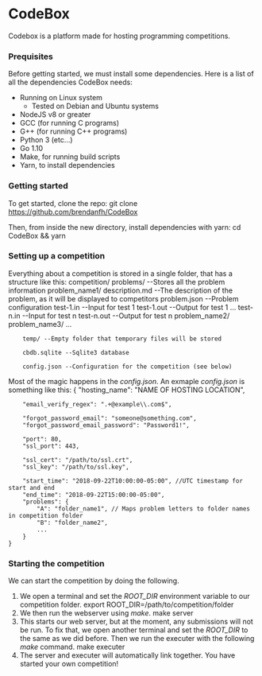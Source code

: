 # CodeBox

Codebox is a platform made for hosting programming competitions.

### Prequisites
Before getting started, we must install some dependencies. Here is a list of all the dependencies CodeBox needs:
* Running on Linux system
	* Tested on Debian and Ubuntu systems
* NodeJS v8 or greater
* GCC (for running C programs)
* G++ (for running C++ programs)
* Python 3 (etc...)
* Go 1.10
* Make, for running build scripts
* Yarn, to install dependencies

### Getting started
To get started, clone the repo:
	git clone https://github.com/brendanfh/CodeBox

Then, from inside the new directory, install dependencies with yarn:
	cd CodeBox && yarn

### Setting up a competition
Everything about a competition is stored in a single folder, that has a structure like this:
	competition/
		problems/  --Stores all the problem information
			problem_name1/
				description.md --The description of the problem, as it will be displayed to competitors
				problem.json --Problem configuration
				test-1.in  --Input for test 1
				test-1.out --Output for test 1
				...
				test-n.in  --Input for test n
				test-n.out --Output for test n
			problem_name2/
			problem_name3/
			...

		temp/ --Empty folder that temporary files will be stored

		cbdb.sqlite --Sqlite3 database

		config.json --Configuration for the competition (see below)

Most of the magic happens in the *config.json*. An exmaple *config.json* is something like this:
	{
	    "hosting_name": "NAME OF HOSTING LOCATION",

	    "email_verify_regex": ".+@example\\.com$",

	    "forgot_password_email": "someone@something.com",
	    "forgot_password_email_password": "Password1!",

	    "port": 80,
	    "ssl_port": 443,

	    "ssl_cert": "/path/to/ssl.crt",
	    "ssl_key": "/path/to/ssl.key",

	    "start_time": "2018-09-22T10:00:00-05:00", //UTC timestamp for start and end
	    "end_time": "2018-09-22T15:00:00-05:00",
	    "problems": {
	    	"A": "folder_name1", // Maps problem letters to folder names in competition folder
	    	"B": "folder_name2",
	    	...
	    }
	}

### Starting the competition
We can start the competition by doing the following.
1. We open a terminal and set the *ROOT_DIR* environment variable to our competition folder.
	export ROOT_DIR=/path/to/competition/folder
2. We then run the webserver using *make*.
	make server
3. This starts our web server, but at the moment, any submissions will not be run. To fix that, we open another terminal and set the *ROOT_DIR* to the same as we did before. Then we run the executer with the following *make* command.
	make executer
4. The server and executer will automatically link together. You have started your own competition!